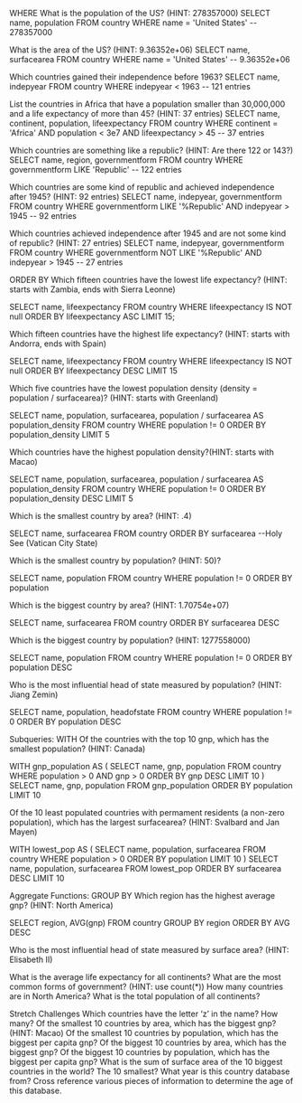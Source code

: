WHERE
What is the population of the US? (HINT: 278357000)
SELECT name, population
FROM country
WHERE name = 'United States'
-- 278357000

What is the area of the US? (HINT: 9.36352e+06)
SELECT name, surfacearea
FROM country
WHERE name = 'United States'
-- 9.36352e+06

Which countries gained their independence before 1963?
SELECT name, indepyear
FROM country
WHERE indepyear < 1963
-- 121 entries

List the countries in Africa that have a population smaller than 30,000,000 and a life expectancy of more than 45? (HINT: 37 entries)
SELECT name, continent, population, lifeexpectancy
FROM country
WHERE continent = 'Africa'
AND population < 3e7
AND lifeexpectancy > 45
-- 37 entries

Which countries are something like a republic? (HINT: Are there 122 or 143?)
SELECT name, region, governmentform
FROM country
WHERE governmentform LIKE 'Republic'
-- 122 entries

Which countries are some kind of republic and achieved independence after 1945? (HINT: 92 entries)
SELECT name, indepyear, governmentform
FROM country
WHERE governmentform LIKE '%Republic'
AND indepyear > 1945
-- 92 entries

Which countries achieved independence after 1945 and are not some kind of republic? (HINT: 27 entries)
SELECT name, indepyear, governmentform
FROM country
WHERE governmentform NOT LIKE '%Republic'
AND indepyear > 1945
-- 27 entries



ORDER BY
Which fifteen countries have the lowest life expectancy? (HINT: starts with Zambia, ends with Sierra Leonne)

SELECT name, lifeexpectancy
FROM country
WHERE lifeexpectancy IS NOT null
ORDER BY lifeexpectancy ASC
LIMIT 15;


Which fifteen countries have the highest life expectancy? (HINT: starts with Andorra, ends with Spain)

SELECT name, lifeexpectancy
FROM country
WHERE lifeexpectancy IS NOT null
ORDER BY lifeexpectancy DESC
LIMIT 15


Which five countries have the lowest population density (density = population / surfacearea)? (HINT: starts with Greenland)

SELECT name, population, surfacearea,
population / surfacearea AS population_density
FROM country
WHERE population != 0
ORDER BY population_density
LIMIT 5


Which countries have the highest population density?(HINT: starts with Macao)

SELECT name, population, surfacearea,
population / surfacearea AS population_density
FROM country
WHERE population != 0
ORDER BY population_density DESC
LIMIT 5


Which is the smallest country by area? (HINT: .4)

SELECT name, surfacearea
FROM country
ORDER BY surfacearea
--Holy See (Vatican City State)

Which is the smallest country by population? (HINT: 50)?

SELECT name, population
FROM country
WHERE population != 0
ORDER BY population 


Which is the biggest country by area? (HINT: 1.70754e+07)

SELECT name, surfacearea
FROM country
ORDER BY surfacearea DESC

Which is the biggest country by population? (HINT: 1277558000)

SELECT name, population
FROM country
WHERE population != 0
ORDER BY population DESC


Who is the most influential head of state measured by population? (HINT: Jiang Zemin)

SELECT name, population, headofstate
FROM country
WHERE population != 0
ORDER BY population DESC



Subqueries: WITH
Of the countries with the top 10 gnp, which has the smallest population? (HINT: Canada)

WITH gnp_population AS (
SELECT name, gnp, population
FROM country
WHERE population > 0
AND gnp > 0
ORDER BY gnp DESC
LIMIT 10
)
SELECT name, gnp, population
FROM gnp_population
ORDER BY population
LIMIT 10

Of the 10 least populated countries with permament residents (a non-zero population), which has the largest surfacearea? (HINT: Svalbard and Jan Mayen)

WITH lowest_pop AS (
SELECT name, population, surfacearea
FROM country
WHERE population > 0
ORDER BY population 
LIMIT 10
)
SELECT name, population, surfacearea
FROM lowest_pop
ORDER BY surfacearea DESC
LIMIT 10


Aggregate Functions: GROUP BY
Which region has the highest average gnp? (HINT: North America)

SELECT region, AVG(gnp)
FROM country
GROUP BY region
ORDER BY AVG DESC

Who is the most influential head of state measured by surface area? (HINT: Elisabeth II)



What is the average life expectancy for all continents?
What are the most common forms of government? (HINT: use count(*))
How many countries are in North America?
What is the total population of all continents?



Stretch Challenges
Which countries have the letter ‘z’ in the name? How many?
Of the smallest 10 countries by area, which has the biggest gnp? (HINT: Macao)
Of the smallest 10 countries by population, which has the biggest per capita gnp?
Of the biggest 10 countries by area, which has the biggest gnp?
Of the biggest 10 countries by population, which has the biggest per capita gnp?
What is the sum of surface area of the 10 biggest countries in the world? The 10 smallest?
What year is this country database from? Cross reference various pieces of information to determine the age of this database.